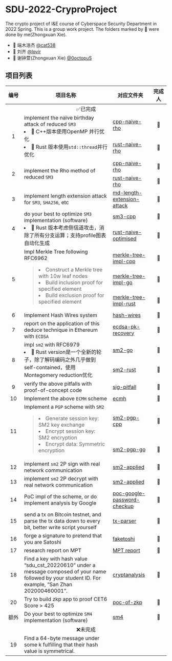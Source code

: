 # SDU-2022-CryproProject

The crypto project of I&E course of Cyberspace Security Department in 2022 Spring.
This is a group work project. The folders marked by 🐙 were done by me(Zhongxuan Xie).


- 🦀 端木浩杰 [@cat538](https://github.com/cat538)
- 🎣 刘齐   [@lqvir](https://github.com/lqvir)
- 🐙 谢钟萱(Zhongxuan Xie) [@0octopuS](https://github.com/0octopuS)

## 项目列表

<table>
<thead>
  <tr>
    <th align="center" width=10%> 编号</th>
    <th width=55%>项目名称</th>
    <th width=25%>对应文件夹</th>
    <th width=10%>完成人</th>
  </tr>
</thead>
<tbody>
   <tr>
    <td align="center" colspan="4"> 
        ✅已完成
    </td> 
   </tr>
  <tr>
    <td rowspan="2" align="center"> 1</td>
    <td rowspan="2" >implement the naïve birthday attack of reduced <code>SM3</code>
    <li> 📢 C++版本使用OpenMP 并行优化
    <li> 📢 Rust 版本使用<code>std::thread</code>并行优化
    </td>
    <td><a href="./sm3/sm3-collision/cpp-naive-rho">cpp-naive-rho</a>
    </td>
    <td align="center">🎣</td>
  </tr>
<tr>
    <td><a href="./sm3/sm3-collision/rust-naive-rho">rust-naive-rho</a></td>
    <td align="center">🦀 </td>
  </tr>
  <tr>
    <td rowspan="2" align="center"> 2</td>
    <td rowspan="2" >implement the Rho method of reduced <code>SM3</code>
    </td>
    <td><a href="./sm3/sm3-collision/cpp-naive-rho">cpp-naive-rho</a></td>
    <td align="center">🎣</td>
  </tr>
  <tr>
    <td><a href="./sm3/sm3-collision/rust-naive-rho">rust-naive-rho</a></td>
    <td align="center"> 🦀</td>
  </tr>
  <tr>
    <td align="center">3</td>
    <td>implement length extension attack for <code>SM3</code>, <code>SHA256</code>, etc</td>
    <td><a href="./sm3/md-length-extension-attack">md-length-extension-attack</a></td>
    <td align="center">🐙</td>
  </tr>
  <tr>
    <td rowspan="2" align="center">4</td>
    <td rowspan="2" >do your best to optimize <code>SM3</code> implementation (software)
    <li> 📢 Rust 版本考虑侧信道攻击，消除了所有分支运算；支持profile图表自动化生成
    </td>
    <td><a href="./sm3/sm3-impl/sm3-cpp">sm3-cpp</a></td>
    <td align="center">🐙</td>
  </tr>
    <td><a href="./sm3/sm3-impl/rust-naive-optimised">rust-naive-optimised</a></td>
    <td align="center">🦀</td>
  <tr>
  </tr>
  <tr>
    <td rowspan="3" align="center">5</td>
    <td rowspan="3" >Impl Merkle Tree following 
    <a herf="https://www.rfc-editor.org/info/rfc6962"> RFC6962 </a>
    <blockquote> 
         <li> Construct a Merkle tree with 10w leaf nodes
         <li> Build inclusion proof for specified element
         <li> Build exclusion proof for specified element
     </blockquote>
    </td>
    <td><a href="./merkle-tree/merkle-impl/merkle-tree-impl-cpp">merkle-tree-impl-cpp</a></td>
    <td align="center">🎣</td>
  </tr>
  <tr>
    <td> <a href="./merkle-tree/merkle-impl/merkle-tree-impl-go">merkle-tree-impl-go</a></td>
    <td align="center"> 🐙</td>
  </tr>
  <tr>
    <td> <a href="./merkle-tree/merkle-impl/merkle-tree-impl-rust">merkle-tree-impl-rust</a></td>
    <td align="center">🦀 </td>
  </tr>
  <tr>
    <td align="center">6</td>
    <td>Implement Hash Wires system</td>
    <td > <a href="./hash-wires">hash-wires</a></td>
    <td align="center">🦀</td>
  </tr>
  <tr>
    <td align="center">7</td>
    <td>report on the application of this deduce technique in Ethereum with <code>ECDSA</code></td>
    <td><a href="./sm2/ecdsa-pk-recovery.md" >ecdsa-pk-recovery</a></td>
    <td align="center">🦀</td>
  </tr>

  <tr>
    <td rowspan="2" align="center">8</td>
    <td rowspan="2">impl <code>sm2</code> with <a herf="https://www.rfc-editor.org/info/rfc6980"> RFC6979 </a>
    <li> 📢 Rust version是一个全新的轮子，除了解码编码之外几乎做到self-contained，使用Montegomery reduction优化
    </td>
    <td><a href="./sm2/sm2-impl-go" target="_blank" rel="noopener noreferrer">sm2-go</a></td>
    <td align="center">🐙</td>
  </tr>
  
  <tr>
    <td ><a href="./sm2/sm2-impl-rust">sm2-rust</a></td>
    <td align="center">🦀</td>
  </tr>
  <tr>
    <td align="center">9</td>
    <td>verify the above pitfalls with proof-of-concept code</td>
    <td><a href="./sig-pitfall">sig-pitfall</a></td>
    <td align="center">🐙</td>
  </tr>
  <tr>
    <td align="center">10</td>
    <td>Implement the above <code>ECMH</code> scheme</td>
    <td><a href="./ecmh">ecmh</a></td>
    <td align="center">🐙</td>
  </tr>
  <tr>
    <td rowspan="2" align="center">11</td>
    <td rowspan="2" >Implement a <code>PGP</code> scheme with <code>SM2</code>
    <blockquote> 
         <li> Generate session key: SM2 key exchange
         <li> Encrypt session key: SM2 encryption
         <li> Encrypt data: Symmetric encryption
     </blockquote>
    </td>
    <td><a href=./sm2/sm2-pgp-cpp>sm2-pgp-cpp</a></td>
    <td align="center">🎣</td>
    
  </tr>
  <tr>
    <td><a href="./sm2/sm2-pgp-go">sm2-pgp-go</a></td>
    <td align="center">🐙</td>
  </tr>
  <tr>
    <td align="center">12</td>
    <td>implement <code>sm2</code> 2P sign with real network communication</td>
    <td><a href="./sm2/sm2-applied">sm2-applied</a></td>
    <td align="center">🦀️</td>
  </tr>
  <tr>
    <td align="center">13</td>
    <td>implement <code>sm2</code> 2P decrypt with real network communication</td>
    <td><a href="./sm2/sm2-applied" >sm2-applied</a></td>
    <td align="center">🦀️</td>
  </tr>
  <tr>
    <td align="center">14</td>
    <td>PoC impl of the scheme, or do implement analysis by Google</td>
    <td > <a href="./poc-of-zkp">poc-google-password-checkup</a></td>
    <td align="center">🎣</td>
  </tr>
  <tr>
    <td align="center">15</td>
    <td>send a tx on Bitcoin testnet, and parse the tx data down to every bit, better write script yourself</td>
    <td><a href="./tx-parser">tx-parser</a></td>
    <td align="center">🐙</td>
  </tr>
  <tr>
    <td align="center">16</td>
    <td>forge a signature to pretend that you are Satoshi</td>
    <td> <a href="./faketoshi">faketoshi</a></td>
    <td align="center">🐙</td>
  </tr>
  <tr>
    <td align="center">17</td>
    <td>research report on MPT</td>
    <td> <a href="./merkle-tree/MPT%20report.md"> MPT report</a></td>
    <td align="center">🦀️</td>
  </tr>
  <tr>
    <td align="center">18</td>
    <td>Find a key with hash value “sdu_cst_20220610” under a message composed of your name followed by your student ID. For example, “San Zhan 202000460001”.</td>
    <td> <a href="./cryptanalysis"> cryptanalysis </a> </td>
    <td align="center">🐙</td>
  </tr>
  <tr>
    <td align="center">20</td>
    <td>Try to build zkp app to proof CET6 Score &gt; 425</td>
    <td><a href="./poc-of-zkp">poc-of-zkp</a></td>
    <td align="center">🎣</td>
  </tr>
  <tr>
    <td align="center">额外</td>
    <td>  Do your best to optimize <code>SM4</code> implementation (software)</td>
    <td><a href="./sm4">sm4</a></td>
    <td align="center">🐙</td>
  </tr>
  <tr>
    <td align="center" colspan="4"> 
        ❌未完成
    </td> 
   </tr>
  <tr>
    <td align="center">19</td>
    <td>Find a 64-byte message under some k fulfilling that their hash value is symmetrical.</td>
    <td></td>
    <td></td>
  </tr>
</tbody>
</table>

